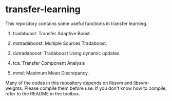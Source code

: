 # transfer-learning
This repository contains some useful functions in transfer learning.

1. tradaboost: Transfer Adaptive Boost. 

2. mstradaboost: Multiple Sources Tradaboost.

3. dutradaboost: Tradaboost Using dynamic updates.

4. tca: Transfer Component Analysis

5. mmd: Maximum Mean Discrepancy.

Many of the codes in this repository depends on libsvm and libsvm-weights. Please compile them before use. If you don't know how to compile, refer to the README in the toolbox.
